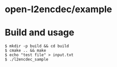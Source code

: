 # open-l2encdec/example

# Build and usage

```shell
$ mkdir -p build && cd build
$ cmake .. && make
$ echo "test file" > input.txt
$ ./l2encdec_sample
```
